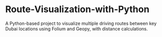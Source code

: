 # Route-Visualization-with-Python
A Python-based project to visualize multiple driving routes between key Dubai locations using Folium and Geopy, with distance calculations.
